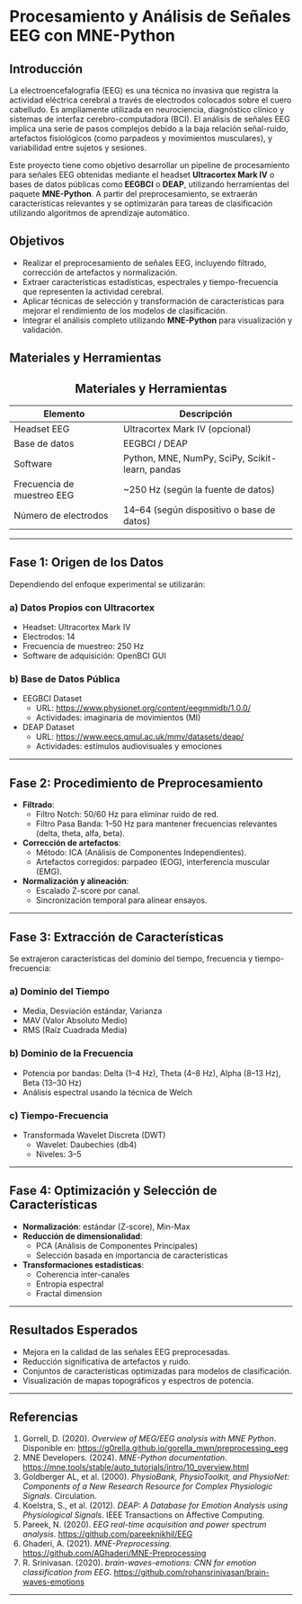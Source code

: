 # Procesamiento y Análisis de Señales EEG con MNE-Python

## Introducción

La electroencefalografía (EEG) es una técnica no invasiva que registra la actividad eléctrica cerebral a través de electrodos colocados sobre el cuero cabelludo. Es ampliamente utilizada en neurociencia, diagnóstico clínico y sistemas de interfaz cerebro-computadora (BCI). El análisis de señales EEG implica una serie de pasos complejos debido a la baja relación señal-ruido, artefactos fisiológicos (como parpadeos y movimientos musculares), y variabilidad entre sujetos y sesiones.

Este proyecto tiene como objetivo desarrollar un pipeline de procesamiento para señales EEG obtenidas mediante el headset **Ultracortex Mark IV** o bases de datos públicas como **EEGBCI** o **DEAP**, utilizando herramientas del paquete **MNE-Python**. A partir del preprocesamiento, se extraerán características relevantes y se optimizarán para tareas de clasificación utilizando algoritmos de aprendizaje automático.

## Objetivos

- Realizar el preprocesamiento de señales EEG, incluyendo filtrado, corrección de artefactos y normalización.
- Extraer características estadísticas, espectrales y tiempo-frecuencia que representen la actividad cerebral.
- Aplicar técnicas de selección y transformación de características para mejorar el rendimiento de los modelos de clasificación.
- Integrar el análisis completo utilizando **MNE-Python** para visualización y validación.

## Materiales y Herramientas

<h2 align="center">Materiales y Herramientas</h2>

| Elemento                   | Descripción                                     |
|----------------------------|-------------------------------------------------|
| Headset EEG                | Ultracortex Mark IV (opcional)                  |
| Base de datos              | EEGBCI / DEAP                                   |
| Software                   | Python, MNE, NumPy, SciPy, Scikit-learn, pandas |
| Frecuencia de muestreo EEG | ~250 Hz (según la fuente de datos)              |
| Número de electrodos       | 14–64 (según dispositivo o base de datos)       |


---

## Fase 1: Origen de los Datos

Dependiendo del enfoque experimental se utilizarán:

### a) Datos Propios con Ultracortex
- Headset: Ultracortex Mark IV
- Electrodos: 14
- Frecuencia de muestreo: 250 Hz
- Software de adquisición: OpenBCI GUI

### b) Base de Datos Pública
- EEGBCI Dataset  
  - URL: https://www.physionet.org/content/eegmmidb/1.0.0/  
  - Actividades: imaginaria de movimientos (MI)
- DEAP Dataset  
  - URL: https://www.eecs.qmul.ac.uk/mmv/datasets/deap/  
  - Actividades: estímulos audiovisuales y emociones

---

## Fase 2: Procedimiento de Preprocesamiento

- **Filtrado**:
  - Filtro Notch: 50/60 Hz para eliminar ruido de red.
  - Filtro Pasa Banda: 1–50 Hz para mantener frecuencias relevantes (delta, theta, alfa, beta).
- **Corrección de artefactos**:
  - Método: ICA (Análisis de Componentes Independientes).
  - Artefactos corregidos: parpadeo (EOG), interferencia muscular (EMG).
- **Normalización y alineación**:
  - Escalado Z-score por canal.
  - Sincronización temporal para alinear ensayos.

---

## Fase 3: Extracción de Características

Se extrajeron características del dominio del tiempo, frecuencia y tiempo-frecuencia:

### a) Dominio del Tiempo
- Media, Desviación estándar, Varianza
- MAV (Valor Absoluto Medio)
- RMS (Raíz Cuadrada Media)

### b) Dominio de la Frecuencia
- Potencia por bandas: Delta (1–4 Hz), Theta (4–8 Hz), Alpha (8–13 Hz), Beta (13–30 Hz)
- Análisis espectral usando la técnica de Welch

### c) Tiempo-Frecuencia
- Transformada Wavelet Discreta (DWT)
  - Wavelet: Daubechies (db4)
  - Niveles: 3–5

---

## Fase 4: Optimización y Selección de Características

- **Normalización**: estándar (Z-score), Min-Max
- **Reducción de dimensionalidad**:
  - PCA (Análisis de Componentes Principales)
  - Selección basada en importancia de características
- **Transformaciones estadísticas**:
  - Coherencia inter-canales
  - Entropía espectral
  - Fractal dimension

---

## Resultados Esperados

- Mejora en la calidad de las señales EEG preprocesadas.
- Reducción significativa de artefactos y ruido.
- Conjuntos de características optimizadas para modelos de clasificación.
- Visualización de mapas topográficos y espectros de potencia.

---

## Referencias

1. Gorrell, D. (2020). *Overview of MEG/EEG analysis with MNE Python*. Disponible en: https://g0rella.github.io/gorella_mwn/preprocessing_eeg  
2. MNE Developers. (2024). *MNE-Python documentation*. https://mne.tools/stable/auto_tutorials/intro/10_overview.html  
3. Goldberger AL, et al. (2000). *PhysioBank, PhysioToolkit, and PhysioNet: Components of a New Research Resource for Complex Physiologic Signals*. Circulation.  
4. Koelstra, S., et al. (2012). *DEAP: A Database for Emotion Analysis using Physiological Signals*. IEEE Transactions on Affective Computing.  
5. Pareek, N. (2020). *EEG real-time acquisition and power spectrum analysis*. https://github.com/pareeknikhil/EEG  
6. Ghaderi, A. (2021). *MNE-Preprocessing*. https://github.com/AGhaderi/MNE-Preprocessing  
7. R. Srinivasan. (2020). *brain-waves-emotions: CNN for emotion classification from EEG*. https://github.com/rohansrinivasan/brain-waves-emotions

---
